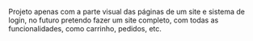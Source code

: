 Projeto apenas com a parte visual das páginas de um site e sistema de login, no futuro pretendo fazer um site completo, com todas as funcionalidades, como carrinho, pedidos, etc.
